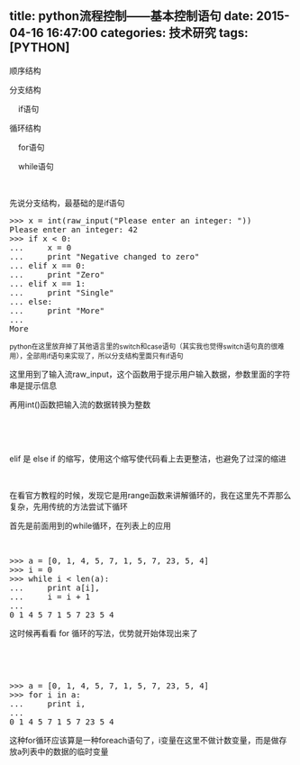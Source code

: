 title: python流程控制——基本控制语句
date: 2015-04-16 16:47:00
categories: 技术研究
tags: [PYTHON]
---
<p>
	顺序结构
</p>
<p>
	分支结构
</p>
<p>
	&nbsp;&nbsp;&nbsp;&nbsp;if语句
</p>
<p>
	循环结构
</p>
<p>
	&nbsp;&nbsp;&nbsp;&nbsp;for语句
</p>
<p>
	&nbsp;&nbsp;&nbsp;&nbsp;while语句&nbsp;
</p>
<p>
	<br />
</p>
<p>
	先说分支结构，最基础的是if语句
</p>
<pre class="brush:python; toolbar:false;">&gt;&gt;&gt; x = int(raw_input("Please enter an integer: "))
Please enter an integer: 42
&gt;&gt;&gt; if x &lt; 0:
...     x = 0
...     print "Negative changed to zero"
... elif x == 0:
...     print "Zero"
... elif x == 1:
...     print "Single"
... else:
...     print "More"
... 
More</pre>
<!--more-->
<p>
	<span style="font-size:12px;">python在这里放弃掉了其他语言里的switch和case语句（其实我也觉得switch语句真的很难用），全部用if语句来实现了，所以分支结构里面只有if语句</span> 
</p>
<p>
	这里用到了输入流raw_input，这个函数用于提示用户输入数据，参数里面的字符串是提示信息
</p>
<p>
	再用int()函数把输入流的数据转换为整数
</p>
<p>
	<!--more-->
</p>
<p>
	<br />
</p>
<p>
	<br />
</p>
<p>
	elif 是 else if 的缩写，使用这个缩写使代码看上去更整洁，也避免了过深的缩进
</p>
<p>
	<br />
</p>
<p>
	在看官方教程的时候，发现它是用range函数来讲解循环的，我在这里先不弄那么复杂，先用传统的方法尝试下循环
</p>
<p>
	首先是前面用到的while循环，在列表上的应用
</p>
<p>
	<br />
</p>
<pre class="brush:python; toolbar:false;">&gt;&gt;&gt; a = [0, 1, 4, 5, 7, 1, 5, 7, 23, 5, 4]
&gt;&gt;&gt; i = 0
&gt;&gt;&gt; while i &lt; len(a):
...     print a[i],
...     i = i + 1
... 
0 1 4 5 7 1 5 7 23 5 4
</pre>
这时候再看看 for 循环的写法，优势就开始体现出来了
<p>
	<br />
</p>
<p>
	<br />
</p>
<pre class="brush:python; toolbar:false;">&gt;&gt;&gt; a = [0, 1, 4, 5, 7, 1, 5, 7, 23, 5, 4]
&gt;&gt;&gt; for i in a:
...     print i,
... 
0 1 4 5 7 1 5 7 23 5 4
</pre>
<p>
	这种for循环应该算是一种foreach语句了，i变量在这里不做计数变量，而是做存放a列表中的数据的临时变量
</p>
<p>
	<br />
</p>